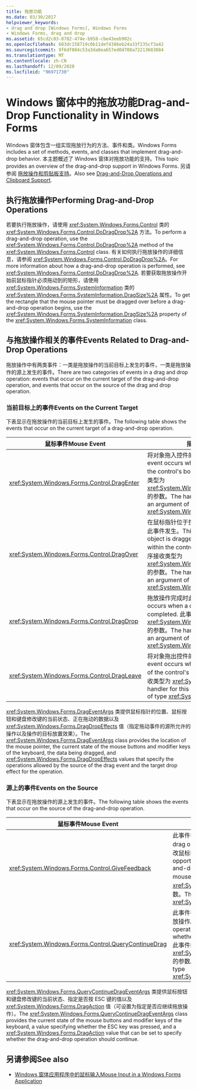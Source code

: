 ```yaml
---
title: 拖放功能
ms.date: 03/30/2017
helpviewer_keywords:
- drag and drop [Windows Forms], Windows Forms
- Windows Forms, drag and drop
ms.assetid: 65cd2c03-8782-474e-b958-cbe43eeb902c
ms.openlocfilehash: 603dc158719c0b11def4386eb24a33f235cf3a42
ms.sourcegitcommit: 9f6df084c53a3da0ea657ed0d708a72213683084
ms.translationtype: MT
ms.contentlocale: zh-CN
ms.lasthandoff: 12/09/2020
ms.locfileid: "96971730"
---
```

# <a name="drag-and-drop-functionality-in-windows-forms"></a><span data-ttu-id="8c469-102">Windows 窗体中的拖放功能</span><span class="sxs-lookup"><span data-stu-id="8c469-102">Drag-and-Drop Functionality in Windows Forms</span></span>
<span data-ttu-id="8c469-103">Windows 窗体包含一组实现拖放行为的方法、事件和类。</span><span class="sxs-lookup"><span data-stu-id="8c469-103">Windows Forms includes a set of methods, events, and classes that implement drag-and-drop behavior.</span></span> <span data-ttu-id="8c469-104">本主题概述了 Windows 窗体对拖放功能的支持。</span><span class="sxs-lookup"><span data-stu-id="8c469-104">This topic provides an overview of the drag-and-drop support in Windows Forms.</span></span>  <span data-ttu-id="8c469-105">另请参阅 [拖放操作和剪贴板支持](./advanced/drag-and-drop-operations-and-clipboard-support.md)。</span><span class="sxs-lookup"><span data-stu-id="8c469-105">Also see [Drag-and-Drop Operations and Clipboard Support](./advanced/drag-and-drop-operations-and-clipboard-support.md).</span></span>  
  
## <a name="performing-drag-and-drop-operations"></a><span data-ttu-id="8c469-106">执行拖放操作</span><span class="sxs-lookup"><span data-stu-id="8c469-106">Performing Drag-and-Drop Operations</span></span>  
 <span data-ttu-id="8c469-107">若要执行拖放操作，请使用 <xref:System.Windows.Forms.Control> 类的 <xref:System.Windows.Forms.Control.DoDragDrop%2A> 方法。</span><span class="sxs-lookup"><span data-stu-id="8c469-107">To perform a drag-and-drop operation, use the <xref:System.Windows.Forms.Control.DoDragDrop%2A> method of the <xref:System.Windows.Forms.Control> class.</span></span> <span data-ttu-id="8c469-108">有关如何执行拖放操作的详细信息，请参阅 <xref:System.Windows.Forms.Control.DoDragDrop%2A>。</span><span class="sxs-lookup"><span data-stu-id="8c469-108">For more information about how a drag-and-drop operation is performed, see <xref:System.Windows.Forms.Control.DoDragDrop%2A>.</span></span> <span data-ttu-id="8c469-109">若要获取拖放操作开始前鼠标指针必须拖动到的矩形，请使用 <xref:System.Windows.Forms.SystemInformation> 类的 <xref:System.Windows.Forms.SystemInformation.DragSize%2A> 属性。</span><span class="sxs-lookup"><span data-stu-id="8c469-109">To get the rectangle that the mouse pointer must be dragged over before a drag-and-drop operation begins, use the <xref:System.Windows.Forms.SystemInformation.DragSize%2A> property of the <xref:System.Windows.Forms.SystemInformation> class.</span></span>  
  
## <a name="events-related-to-drag-and-drop-operations"></a><span data-ttu-id="8c469-110">与拖放操作相关的事件</span><span class="sxs-lookup"><span data-stu-id="8c469-110">Events Related to Drag-and-Drop Operations</span></span>  
 <span data-ttu-id="8c469-111">拖放操作中有两类事件：一类是拖放操作的当前目标上发生的事件，一类是拖放操作的源上发生的事件。</span><span class="sxs-lookup"><span data-stu-id="8c469-111">There are two categories of events in a drag and drop operation: events that occur on the current target of the drag-and-drop operation, and events that occur on the source of the drag and drop operation.</span></span>  
  
### <a name="events-on-the-current-target"></a><span data-ttu-id="8c469-112">当前目标上的事件</span><span class="sxs-lookup"><span data-stu-id="8c469-112">Events on the Current Target</span></span>  
 <span data-ttu-id="8c469-113">下表显示在拖放操作的当前目标上发生的事件。</span><span class="sxs-lookup"><span data-stu-id="8c469-113">The following table shows the events that occur on the current target of a drag-and-drop operation.</span></span>  
  
|<span data-ttu-id="8c469-114">鼠标事件</span><span class="sxs-lookup"><span data-stu-id="8c469-114">Mouse Event</span></span>|<span data-ttu-id="8c469-115">描述</span><span class="sxs-lookup"><span data-stu-id="8c469-115">Description</span></span>|  
|-----------------|-----------------|  
|<xref:System.Windows.Forms.Control.DragEnter>|<span data-ttu-id="8c469-116">将对象拖入控件的边界时此事件发生。</span><span class="sxs-lookup"><span data-stu-id="8c469-116">This event occurs when an object is dragged into the control's bounds.</span></span> <span data-ttu-id="8c469-117">此事件的处理程序接收类型为 <xref:System.Windows.Forms.DragEventArgs> 的参数。</span><span class="sxs-lookup"><span data-stu-id="8c469-117">The handler for this event receives an argument of type <xref:System.Windows.Forms.DragEventArgs>.</span></span>|  
|<xref:System.Windows.Forms.Control.DragOver>|<span data-ttu-id="8c469-118">在鼠标指针位于控件的边界内时如果拖动对象则此事件发生。</span><span class="sxs-lookup"><span data-stu-id="8c469-118">This event occurs when an object is dragged while the mouse pointer is within the control's bounds.</span></span> <span data-ttu-id="8c469-119">此事件的处理程序接收类型为 <xref:System.Windows.Forms.DragEventArgs> 的参数。</span><span class="sxs-lookup"><span data-stu-id="8c469-119">The handler for this event receives an argument of type <xref:System.Windows.Forms.DragEventArgs>.</span></span>|  
|<xref:System.Windows.Forms.Control.DragDrop>|<span data-ttu-id="8c469-120">拖放操作完成时此事件发生。</span><span class="sxs-lookup"><span data-stu-id="8c469-120">This event occurs when a drag-and-drop operation is completed.</span></span> <span data-ttu-id="8c469-121">此事件的处理程序接收类型为 <xref:System.Windows.Forms.DragEventArgs> 的参数。</span><span class="sxs-lookup"><span data-stu-id="8c469-121">The handler for this event receives an argument of type <xref:System.Windows.Forms.DragEventArgs>.</span></span>|  
|<xref:System.Windows.Forms.Control.DragLeave>|<span data-ttu-id="8c469-122">将对象拖出控件的边界时此事件发生。</span><span class="sxs-lookup"><span data-stu-id="8c469-122">This event occurs when an object is dragged out of the control's bounds.</span></span> <span data-ttu-id="8c469-123">此事件的处理程序接收类型为 <xref:System.EventArgs> 的参数。</span><span class="sxs-lookup"><span data-stu-id="8c469-123">The handler for this event receives an argument of type <xref:System.EventArgs>.</span></span>|  
  
 <span data-ttu-id="8c469-124"><xref:System.Windows.Forms.DragEventArgs> 类提供鼠标指针的位置、鼠标按钮和键盘修改键的当前状态、正在拖动的数据以及 <xref:System.Windows.Forms.DragDropEffects> 值（指定拖动事件的源所允许的操作以及操作的目标放置效果）。</span><span class="sxs-lookup"><span data-stu-id="8c469-124">The <xref:System.Windows.Forms.DragEventArgs> class provides the location of the mouse pointer, the current state of the mouse buttons and modifier keys of the keyboard, the data being dragged, and <xref:System.Windows.Forms.DragDropEffects> values that specify the operations allowed by the source of the drag event and the target drop effect for the operation.</span></span>  
  
### <a name="events-on-the-source"></a><span data-ttu-id="8c469-125">源上的事件</span><span class="sxs-lookup"><span data-stu-id="8c469-125">Events on the Source</span></span>  
 <span data-ttu-id="8c469-126">下表显示在拖放操作的源上发生的事件。</span><span class="sxs-lookup"><span data-stu-id="8c469-126">The following table shows the events that occur on the source of the drag-and-drop operation.</span></span>  
  
|<span data-ttu-id="8c469-127">鼠标事件</span><span class="sxs-lookup"><span data-stu-id="8c469-127">Mouse Event</span></span>|<span data-ttu-id="8c469-128">描述</span><span class="sxs-lookup"><span data-stu-id="8c469-128">Description</span></span>|  
|-----------------|-----------------|  
|<xref:System.Windows.Forms.Control.GiveFeedback>|<span data-ttu-id="8c469-129">此事件在执行拖动操作期间发生。</span><span class="sxs-lookup"><span data-stu-id="8c469-129">This event occurs during a drag operation.</span></span> <span data-ttu-id="8c469-130">借助此事件，可向用户提供可视提示（例如更改鼠标指针），通知拖放操作正在发生。</span><span class="sxs-lookup"><span data-stu-id="8c469-130">It provides an opportunity to give a visual cue to the user that the drag-and-drop operation is occurring, such as changing the mouse pointer.</span></span> <span data-ttu-id="8c469-131">此事件的处理程序接收类型为 <xref:System.Windows.Forms.GiveFeedbackEventArgs> 的参数。</span><span class="sxs-lookup"><span data-stu-id="8c469-131">The handler for this event receives an argument of type <xref:System.Windows.Forms.GiveFeedbackEventArgs>.</span></span>|  
|<xref:System.Windows.Forms.Control.QueryContinueDrag>|<span data-ttu-id="8c469-132">此事件在拖放操作期间引发，并使拖动源可以确定是否应取消拖放操作。</span><span class="sxs-lookup"><span data-stu-id="8c469-132">This event is raised during a drag-and-drop operation and enables the drag source to determine whether the drag-and-drop operation should be canceled.</span></span> <span data-ttu-id="8c469-133">此事件的处理程序接收类型为 <xref:System.Windows.Forms.QueryContinueDragEventArgs> 的参数。</span><span class="sxs-lookup"><span data-stu-id="8c469-133">The handler for this event receives an argument of type <xref:System.Windows.Forms.QueryContinueDragEventArgs>.</span></span>|  
  
 <span data-ttu-id="8c469-134"><xref:System.Windows.Forms.QueryContinueDragEventArgs> 类提供鼠标按钮和键盘修改键的当前状态、指定是否按 ESC 键的值以及 <xref:System.Windows.Forms.DragAction> 值（可设置为指定是否应继续拖放操作）。</span><span class="sxs-lookup"><span data-stu-id="8c469-134">The <xref:System.Windows.Forms.QueryContinueDragEventArgs> class provides the current state of the mouse buttons and modifier keys of the keyboard, a value specifying whether the ESC key was pressed, and a <xref:System.Windows.Forms.DragAction> value that can be set to specify whether the drag-and-drop operation should continue.</span></span>  
  
## <a name="see-also"></a><span data-ttu-id="8c469-135">另请参阅</span><span class="sxs-lookup"><span data-stu-id="8c469-135">See also</span></span>

- [<span data-ttu-id="8c469-136">Windows 窗体应用程序中的鼠标输入</span><span class="sxs-lookup"><span data-stu-id="8c469-136">Mouse Input in a Windows Forms Application</span></span>](mouse-input-in-a-windows-forms-application.md)
